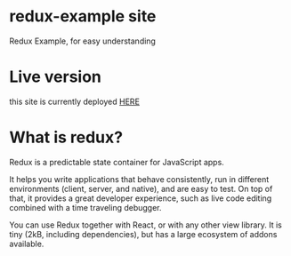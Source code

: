 # redux-example site
Redux Example, for easy understanding

# Live version
this site is currently deployed [HERE]

# What is redux?
Redux is a predictable state container for JavaScript apps.

It helps you write applications that behave consistently, run in different environments (client, server, and native), and are easy to test. On top of that, it provides a great developer experience, such as live code editing combined with a time traveling debugger.

You can use Redux together with React, or with any other view library. It is tiny (2kB, including dependencies), but has a large ecosystem of addons available.

[HERE]:https://profound-panda-4e9d17.netlify.app/

